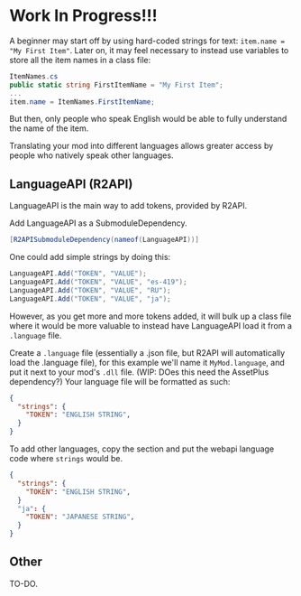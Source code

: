 # Work In Progress!!!
A beginner may start off by using hard-coded strings for text: `item.name = "My First Item"`.
Later on, it may feel necessary to instead use variables to store all the item names in a class file:
```cs
ItemNames.cs
public static string FirstItemName = "My First Item";
...
item.name = ItemNames.FirstItemName;
```
But then, only people who speak English would be able to fully understand the name of the item.

Translating your mod into different languages allows greater access by people who natively speak other languages.

## LanguageAPI (R2API)
LanguageAPI is the main way to add tokens, provided by R2API.

Add LanguageAPI as a SubmoduleDependency.
```cs
[R2APISubmoduleDependency(nameof(LanguageAPI))]
```

One could add simple strings by doing this:
```cs
LanguageAPI.Add("TOKEN", "VALUE");
LanguageAPI.Add("TOKEN", "VALUE", "es-419");
LanguageAPI.Add("TOKEN", "VALUE", "RU");
LanguageAPI.Add("TOKEN", "VALUE", "ja");
```
However, as you get more and more tokens added, it will bulk up a class file where it would be more valuable to instead have LanguageAPI load it from a `.language` file.

Create a `.language` file (essentially a .json file, but R2API will automatically load the .language file), for this example we'll name it `MyMod.language`, and put it next to your mod's `.dll` file. (WIP: DOes this need the AssetPlus dependency?)
Your language file will be formatted as such:
```json
{
  "strings": {
    "TOKEN": "ENGLISH STRING",
  }
}
```
To add other languages, copy the section and put the webapi language code where `strings` would be.
```json
{
  "strings": {
    "TOKEN": "ENGLISH STRING",
  }
  "ja": {
    "TOKEN": "JAPANESE STRING",
  }
}

```
## Other
TO-DO.


